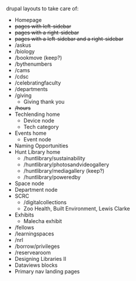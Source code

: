 drupal layouts to take care of:

* Homepage
* ~~pages with left-sidebar~~
* ~~pages with a right-sidebar~~
* ~~pages with a left-sidebar and a right-sidebar~~
* /askus
* /biology
* /bookmove (keep?)
* /bythenumbers
* /cams
* /cdsc
* /celebratingfaculty
* /departments
* /giving
	* Giving thank you
* ~~/hours~~
* Techlending home
  	* Device node
  	* Tech category
* Events home
  	* Event node
* Naming Opportunities
* Hunt Library home
  	* /huntlibrary/sustainability
  	* /huntlibrary/photosandvideogallery
  	* /huntlibrary/mediagallery (keep?)
  	* /huntlibrary/poweredby
* Space node
* Department node
* SCRC
	* /digitalcollections
	* Zoo Health, Built Environment, Lewis Clarke
* Exhibits
	* Malecha exhibit
* /fellows
* /learningspaces
* /nrl
* /borrow/privileges
* /reservearoom
* Designing Libraries II
* Dataviews blocks
* Primary nav landing pages
